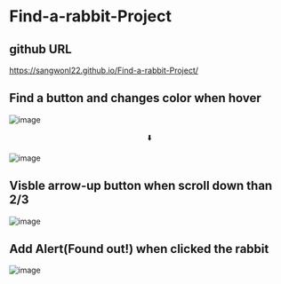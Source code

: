 # Find-a-rabbit-Project
## github URL <br/>
https://sangwonl22.github.io/Find-a-rabbit-Project/
## Find a button and changes color when hover
![image](https://github.com/SangwonL22/Find-a-rabbit-Project/assets/139116831/ed9acc24-e0f5-4a9a-8a1c-3fc1a3fb076b)<br/>
<div align="center">⬇️</div>

![image](https://github.com/SangwonL22/Find-a-rabbit-Project/assets/139116831/218d22e8-63a5-4034-8371-86343190e656)

## Visble arrow-up button when scroll down than 2/3
![image](https://github.com/SangwonL22/Find-a-rabbit-Project/assets/139116831/db57e0e2-788c-4723-9ed8-a7dac1f2a3ee)

## Add Alert(Found out!) when clicked the rabbit
![image](https://github.com/SangwonL22/Find-a-rabbit-Project/assets/139116831/60e11107-b43e-403d-90b2-c95d50192dba)
